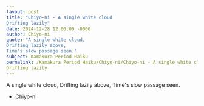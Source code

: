 ```yaml
---
layout: post
title: "Chiyo-ni - A single white cloud
Drifting lazily"
date: 2024-12-28 12:00:00 -0000
author: Chiyo-ni
quote: "A single white cloud,
Drifting lazily above,
Time's slow passage seen."
subject: Kamakura Period Haiku
permalink: /Kamakura Period Haiku/Chiyo-ni/Chiyo-ni - A single white cloud
Drifting lazily
---
```


A single white cloud,
Drifting lazily above,
Time's slow passage seen.

- Chiyo-ni
